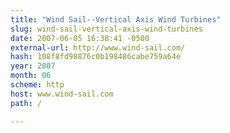 ```yaml
---
title: "Wind Sail--Vertical Axis Wind Turbines"
slug: wind-sail-vertical-axis-wind-turbines
date: 2007-06-05 16:38:41 -0500
external-url: http://www.wind-sail.com/
hash: 108f8fd98876c0b198486cabe759a64e
year: 2007
month: 06
scheme: http
host: www.wind-sail.com
path: /

---
```



